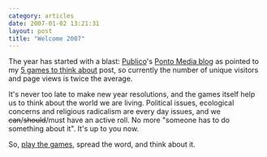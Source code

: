 ```yaml
---
category: articles
date: 2007-01-02 13:21:31
layout: post
title: "Welcome 2007"
---
```


<p>The year has started with a blast: <a href="http://publico.clix.pt/">Publico</a>'s <a href="http://www.ciberjornalismo.com/pontomedia/">Ponto Media blog</a> as pointed to my <a href="//joaobordalo.com/articles/2006/12/28/5-games-to-think-about">5 games to think about</a> post, so currently the number of unique visitors and page views is twice the average.</p><p>It's never too late to make new year resolutions, and the games itself help us to think about the world we are living. Political issues, ecological concerns and religious radicalism are every day issues, and we <del><strike>can</strike></del>/<del><strike>should</strike></del>/must have an active roll. No more "someone has to do something about it". It's up to you now.</p><p>So, <a href="//joaobordalo.com/articles/2006/12/28/5-games-to-think-about">play the games</a>, spread the word, and think about it.</p>
